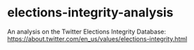 # elections-integrity-analysis
An analysis on the Twitter Elections Integrity Database: https://about.twitter.com/en_us/values/elections-integrity.html

